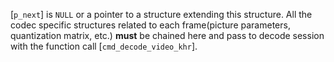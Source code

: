[`p_next`] is `NULL` or a pointer to a structure extending this
structure.
All the codec specific structures related to each frame(picture
parameters, quantization matrix, etc.)  **must**  be chained here and pass to
decode session with the function call [`cmd_decode_video_khr`].